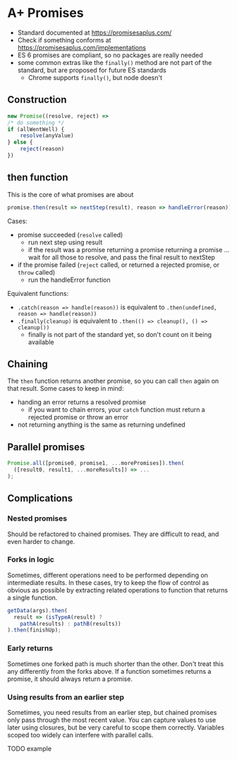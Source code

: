 # A+ Promises

* Standard documented at https://promisesaplus.com/
* Check if something conforms at https://promisesaplus.com/implementations
* ES 6 promises are compliant, so no packages are really needed
* some common extras like the `finally()` method are not part of the standard, but are proposed for future ES standards
  * Chrome supports `finally()`, but node doesn't

## Construction

```js
new Promise((resolve, reject) =>
/* do something */
if (allWentWell) {
    resolve(anyValue)
} else {
    reject(reason)
})
```

## then function

This is the core of what promises are about

```js
promise.then(result => nextStep(result), reason => handleError(reason));
```

Cases:

* promise succeeded (`resolve` called)
  * run next step using result
  * if the result was a promise returning a promise returning a promise ... wait for all those to resolve, and pass the final result to nextStep
* if the promise failed (`reject` called, or returned a rejected promise, or `throw` called)
  * run the handleError function

Equivalent functions:

* `.catch(reason => handle(reason))` is equivalent to `.then(undefined, reason => handle(reason))`
* `.finally(cleanup)` is equivalent to `.then(() => cleanup(), () => cleanup())`
  * finally is not part of the standard yet, so don't count on it being available

## Chaining

The `then` function returns another promise, so you can call `then` again on that result. Some cases to keep in mind:

* handing an error returns a resolved promise
  * if you want to chain errors, your `catch` function must return a rejected promise or throw an error
* not returning anything is the same as returning undefined

## Parallel promises

```js
Promise.all([promise0, promise1, ...morePromises]).then(
  ([result0, result1, ...moreResults]) => ...
);
```

## Complications

### Nested promises

Should be refactored to chained promises. They are difficult to read, and even harder to change.

### Forks in logic

Sometimes, different operations need to be performed depending on intermediate results. In these cases, try to keep the flow of control as obvious as possible by extracting related operations to function that returns a single function.

```js
getData(args).then(
  result => (isTypeA(result) ? 
    pathA(results) : pathB(results))
).then(finishUp);
```

### Early returns

Sometimes one forked path is much shorter than the other. Don't treat this any differently from the forks above. If a function sometimes returns a promise, it should always return a promise.

### Using results from an earlier step

Sometimes, you need results from an earlier step, but chained promises only pass through the most recent value. You can capture values to use later using closures, but be very careful to scope them correctly. Variables scoped too widely can interfere with parallel calls.

TODO example